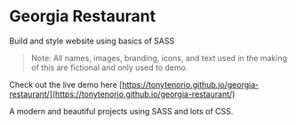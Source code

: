 # Georgia Restaurant

Build and style website using basics of SASS

> Note: All names, images, branding, icons, and text used in the making of this are fictional and only used to demo.

Check out the live demo here [https://tonytenorio.github.io/georgia-restaurant/](https://tonytenorio.github.io/georgia-restaurant/)


A modern and beautiful projects using SASS and lots of CSS.